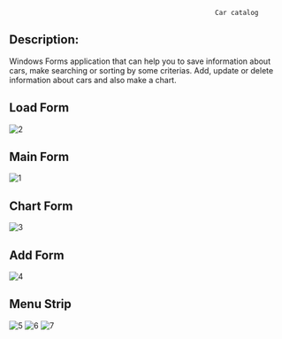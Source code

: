                                                         Car catalog
## Description:
Windows Forms application that can help you to save information about cars, make searching or sorting by some criterias.
Add, update or delete information about cars and also make a chart.


## Load Form
![2](https://user-images.githubusercontent.com/48102382/84490069-4ed21f80-acab-11ea-8b9c-d908262a816b.png)

## Main Form
![1](https://user-images.githubusercontent.com/48102382/84490168-6e694800-acab-11ea-87e8-b732e16f06c9.png)

## Chart Form
![3](https://user-images.githubusercontent.com/48102382/84492575-04eb3880-acaf-11ea-8509-bfd69fd1a8a0.png)

## Add Form
![4](https://user-images.githubusercontent.com/48102382/84492705-42e85c80-acaf-11ea-919b-162345c5231d.png)

## Menu Strip
![5](https://user-images.githubusercontent.com/48102382/84493445-6e1f7b80-acb0-11ea-91e6-65619fbbad0b.png)
![6](https://user-images.githubusercontent.com/48102382/84493582-a4f59180-acb0-11ea-912d-24ef515e5978.png)
![7](https://user-images.githubusercontent.com/48102382/84493596-ac1c9f80-acb0-11ea-8b81-b66ccc9d5657.png)

